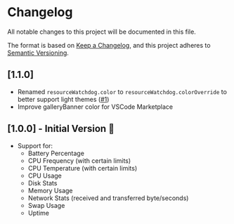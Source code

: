# Changelog
All notable changes to this project will be documented in this file.

The format is based on [Keep a Changelog](https://keepachangelog.com/en/1.0.0/),
and this project adheres to [Semantic Versioning](https://semver.org/spec/v2.0.0.html).

## [1.1.0]
- Renamed `resourceWatchdog.color` to `resourceWatchdog.colorOverride` to better support light themes ([#1](https://github.com/alexkainzinger/resource-watchdog/issues/1))
- Improve galleryBanner color for VSCode Marketplace

## [1.0.0] - Initial Version 🎉

- Support for:
  - Battery Percentage
  - CPU Frequency (with certain limits)
  - CPU Temperature (with certain limits)
  - CPU Usage
  - Disk Stats
  - Memory Usage
  - Network Stats (received and transferred byte/seconds)
  - Swap Usage
  - Uptime